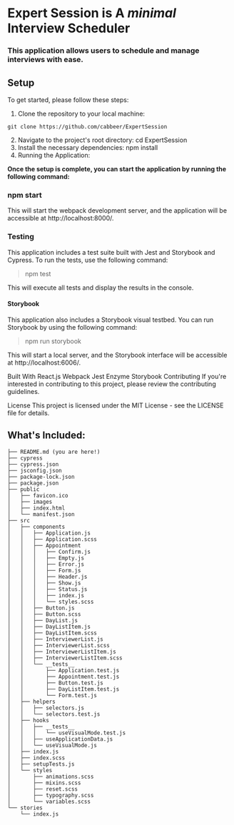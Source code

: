 # Expert Session is A _minimal_ **Interview Scheduler**
### This application allows users to schedule and manage interviews with ease.


## Setup
To get started, please follow these steps:

1. Clone the repository to your local machine: 
```
git clone https://github.com/cabbeer/ExpertSession
```
2. Navigate to the project's root directory: cd ExpertSession
3. Install the necessary dependencies: npm install
4. Running the Application:

**Once the setup is complete, you can start the application by running the following command:**


### npm start
This will start the webpack development server, and the application will be accessible at http://localhost:8000/.

### Testing
This application includes a test suite built with Jest and Storybook and Cypress. To run the tests, use the following command:

> npm test

This will execute all tests and display the results in the console.

#### Storybook
This application also includes a Storybook visual testbed. You can run Storybook by using the following command:

> npm run storybook

This will start a local server, and the Storybook interface will be accessible at http://localhost:6006/.

Built With
React.js
Webpack
Jest
Enzyme
Storybook
Contributing
If you're interested in contributing to this project, please review the contributing guidelines.

License
This project is licensed under the MIT License - see the LICENSE file for details.



## What's Included:
```
├── README.md (you are here!)
├── cypress
├── cypress.json
├── jsconfig.json
├── package-lock.json
├── package.json
├── public
│   ├── favicon.ico
│   ├── images
│   ├── index.html
│   └── manifest.json
├── src
│   ├── components
│   │   ├── Application.js
│   │   ├── Application.scss
│   │   ├── Appointment
│   │   │   ├── Confirm.js
│   │   │   ├── Empty.js
│   │   │   ├── Error.js
│   │   │   ├── Form.js
│   │   │   ├── Header.js
│   │   │   ├── Show.js
│   │   │   ├── Status.js
│   │   │   ├── index.js
│   │   │   └── styles.scss
│   │   ├── Button.js
│   │   ├── Button.scss
│   │   ├── DayList.js
│   │   ├── DayListItem.js
│   │   ├── DayListItem.scss
│   │   ├── InterviewerList.js
│   │   ├── InterviewerList.scss
│   │   ├── InterviewerListItem.js
│   │   ├── InterviewerListItem.scss
│   │   └── __tests__
│   │       ├── Application.test.js
│   │       ├── Appointment.test.js
│   │       ├── Button.test.js
│   │       ├── DayListItem.test.js
│   │       └── Form.test.js
│   ├── helpers
│   │   ├── selectors.js
│   │   └── selectors.test.js
│   ├── hooks
│   │   ├── __tests__
│   │   │   └── useVisualMode.test.js
│   │   ├── useApplicationData.js
│   │   └── useVisualMode.js
│   ├── index.js
│   ├── index.scss
│   ├── setupTests.js
│   └── styles
│       ├── animations.scss
│       ├── mixins.scss
│       ├── reset.scss
│       ├── typography.scss
│       └── variables.scss
└── stories
    └── index.js
```
